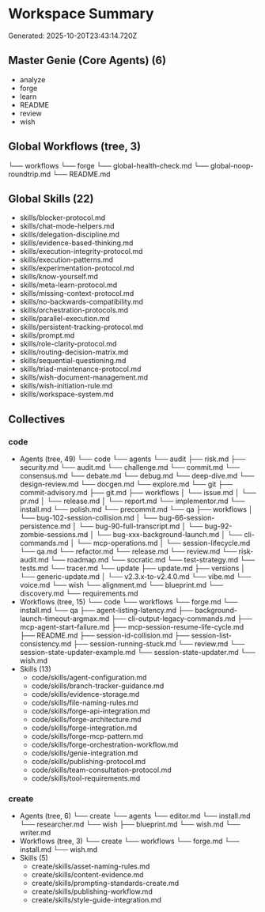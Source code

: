 # Workspace Summary
Generated: 2025-10-20T23:43:14.720Z

## Master Genie (Core Agents) (6)
- analyze
- forge
- learn
- README
- review
- wish

## Global Workflows (tree, 3)
└── workflows
    └── forge
        └── global-health-check.md
        └── global-noop-roundtrip.md
        └── README.md

## Global Skills (22)
- skills/blocker-protocol.md
- skills/chat-mode-helpers.md
- skills/delegation-discipline.md
- skills/evidence-based-thinking.md
- skills/execution-integrity-protocol.md
- skills/execution-patterns.md
- skills/experimentation-protocol.md
- skills/know-yourself.md
- skills/meta-learn-protocol.md
- skills/missing-context-protocol.md
- skills/no-backwards-compatibility.md
- skills/orchestration-protocols.md
- skills/parallel-execution.md
- skills/persistent-tracking-protocol.md
- skills/prompt.md
- skills/role-clarity-protocol.md
- skills/routing-decision-matrix.md
- skills/sequential-questioning.md
- skills/triad-maintenance-protocol.md
- skills/wish-document-management.md
- skills/wish-initiation-rule.md
- skills/workspace-system.md

## Collectives
### code
- Agents (tree, 49)
└── code
    └── agents
        └── audit
            ├── risk.md
            ├── security.md
        └── audit.md
        └── challenge.md
        └── commit.md
        └── consensus.md
        └── debate.md
        └── debug.md
        └── deep-dive.md
        └── design-review.md
        └── docgen.md
        └── explore.md
        └── git
            ├── commit-advisory.md
            ├── git.md
            ├── workflows
            │   └── issue.md
            │   └── pr.md
            │   └── release.md
            │   └── report.md
        └── implementor.md
        └── install.md
        └── polish.md
        └── precommit.md
        └── qa
            ├── workflows
            │   └── bug-102-session-collision.md
            │   └── bug-66-session-persistence.md
            │   └── bug-90-full-transcript.md
            │   └── bug-92-zombie-sessions.md
            │   └── bug-xxx-background-launch.md
            │   └── cli-commands.md
            │   └── mcp-operations.md
            │   └── session-lifecycle.md
        └── qa.md
        └── refactor.md
        └── release.md
        └── review.md
        └── risk-audit.md
        └── roadmap.md
        └── socratic.md
        └── test-strategy.md
        └── tests.md
        └── tracer.md
        └── update
            ├── update.md
            ├── versions
            │   └── generic-update.md
            │   └── v2.3.x-to-v2.4.0.md
        └── vibe.md
        └── voice.md
        └── wish
            └── alignment.md
            └── blueprint.md
            └── discovery.md
            └── requirements.md
- Workflows (tree, 15)
└── code
    └── workflows
        └── forge.md
        └── install.md
        └── qa
            ├── agent-listing-latency.md
            ├── background-launch-timeout-argmax.md
            ├── cli-output-legacy-commands.md
            ├── mcp-agent-start-failure.md
            ├── mcp-session-resume-life-cycle.md
            ├── README.md
            ├── session-id-collision.md
            ├── session-list-consistency.md
            ├── session-running-stuck.md
        └── review.md
        └── session-state-updater-example.md
        └── session-state-updater.md
        └── wish.md
- Skills (13)
  - code/skills/agent-configuration.md
  - code/skills/branch-tracker-guidance.md
  - code/skills/evidence-storage.md
  - code/skills/file-naming-rules.md
  - code/skills/forge-api-integration.md
  - code/skills/forge-architecture.md
  - code/skills/forge-integration.md
  - code/skills/forge-mcp-pattern.md
  - code/skills/forge-orchestration-workflow.md
  - code/skills/genie-integration.md
  - code/skills/publishing-protocol.md
  - code/skills/team-consultation-protocol.md
  - code/skills/tool-requirements.md

### create
- Agents (tree, 6)
└── create
    └── agents
        └── editor.md
        └── install.md
        └── researcher.md
        └── wish
            ├── blueprint.md
        └── wish.md
        └── writer.md
- Workflows (tree, 3)
└── create
    └── workflows
        └── forge.md
        └── install.md
        └── wish.md
- Skills (5)
  - create/skills/asset-naming-rules.md
  - create/skills/content-evidence.md
  - create/skills/prompting-standards-create.md
  - create/skills/publishing-workflow.md
  - create/skills/style-guide-integration.md
